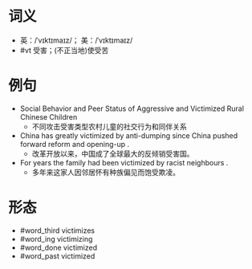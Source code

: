 # 词义
- 英：/ˈvɪktɪmaɪz/； 美：/ˈvɪktɪmaɪz/
- #vt 受害；(不正当地)使受苦
# 例句
- Social Behavior and Peer Status of Aggressive and Victimized Rural Chinese Children
	- 不同攻击受害类型农村儿童的社交行为和同伴关系
- China has greatly victimized by anti-dumping since China pushed forward reform and opening-up .
	- 改革开放以来，中国成了全球最大的反倾销受害国。
- For years the family had been victimized by racist neighbours .
	- 多年来这家人因邻居怀有种族偏见而饱受欺凌。
# 形态
- #word_third victimizes
- #word_ing victimizing
- #word_done victimized
- #word_past victimized
